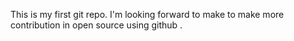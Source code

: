This is my first git repo. I'm looking forward to make to make more contribution in open source using github .  
